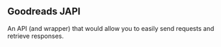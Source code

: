 ## Goodreads JAPI 
An API (and wrapper) that would allow you to easily send requests and retrieve responses. 
